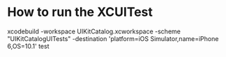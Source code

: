 # How to run the XCUITest

xcodebuild -workspace UIKitCatalog.xcworkspace -scheme "UIKitCatalogUITests" -destination 'platform=iOS Simulator,name=iPhone 6,OS=10.1' test

